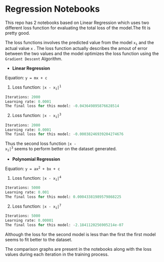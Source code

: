 # Regression Notebooks

This repo has 2 notebooks based on Linear Regression which uses two different loss function for evaluating the total loss of the model.The fit is pretty good.

The loss functions involves the predicted value from the model <code>x<sub>i</sub></code> and the actual value <code>x</code> . The loss function actually describes the amout of error between the two values and the model optimizes the loss function using the `Gradient Descent` Algorithm.

- __Linear Regression__

Equation: <code>y = mx + c</code>

1. Loss function: <code>|x - x<sub>i</sub>|<sup>1</sup></code>
```python
Iterations: 2000
Learning rate: 0.0001
The final loss for this model: -0.043649895876628514
```
2. Loss function: <code>|x - x<sub>i</sub>|<sup>3</sup></code>
```python
Iterations: 2000
Learning rate: 0.0001
The final loss for this model: -0.00038246939204274676
```

Thus the second loss function <code>|x - x<sub>i</sub>|<sup>3</sup></code> seems to perform better on the dataset generated.

- __Polynomial Regression__

Equation: <code>y = ax<sup>2</sup> + bx + c</code>

1. Loss function: <code>|x - x<sub>i</sub>|<sup>4</sup></code>
```python
Iterations: 5000
Learning rate: 0.001
The final loss for this model: 0.00043381989579868225
```
2. Loss function: <code>|x - x<sub>i</sub>|<sup>7</sup></code>
```python
Iterations: 5000
Learning rate: 0.00001
The final loss for this model: -2.1841120256905214e-07
```
Although the loss for the second model is less than the first the first model seems to fit better to the dataset.

The comparison graphs are present in the notebooks along with the loss values during each iteration in the training process.
